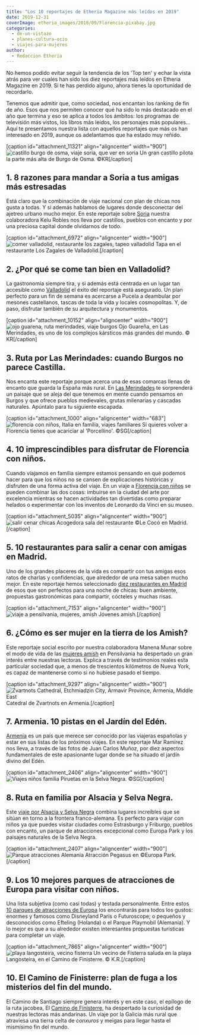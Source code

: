 ```yaml
---
title: "Los 10 reportajes de Etheria Magazine más leídos en 2019"
date: 2019-12-31
coverImage: etheria_images/2018/09/Florencia-pixabay.jpg
categories: 
  - de-un-vistazo
  - planes-cultura-ocio
  - viajes-para-mujeres
author: 
  - Redaccion Etheria
---
```


No hemos podido evitar seguir la tendencia de los 'Top ten' y echar la vista atrás para 
ver cuales han sido los diez reportajes más leídos en Etheria Magazine en 2019. Si te 
has perdido alguno, ahora tienes la oportunidad de recordarlo. 

Tenemos que admitir que, como sociedad, nos encantan los ranking de fin de año. Esos que nos permiten conocer qué ha sido lo más destacado en el año que termina y eso se aplica a todos los ámbitos: los programas de televisión más vistos, los libros más leídos, los personajes más populares… Aquí te presentamos nuestra lista con aquellos reportajes que más os han interesado en 2019, aunque os adelantamos que ha estado muy reñido.

\[caption id="attachment\_11321" align="aligncenter" width="900"\]![castillo burgo de osma, viaje soria, que ver en soria](etheria_images/2019/07/viaje-mujeres-soria-castillos.jpg "Un gran castillo pilota la parte más alta de Burgo de Osma.") Un gran castillo pilota la parte más alta de Burgo de Osma. ©KR\[/caption\]

## 1\. 8 razones para mandar a Soria a tus amigas más estresadas

Está claro que la combinación de viaje nacional con plan de chicas nos gusta a todas. Y si además hablamos de lugares donde desconectar del ajetreo urbano mucho mejor. En este reportaje sobre [Soria](https://etheriamagazine.com/2019/08/12/ocho-razones-para-viajar-a-soria-con-amigas/) nuestra colaboradora Kelu Robles nos lleva por castillos, pueblos con encanto y por una preciosa capital donde olvidarnos de todo.

\[caption id="attachment\_6972" align="aligncenter" width="900"\]![comer valladolid, restaurante los zagales, tapeo valladolid](etheria_images/2019/01/comer-valladolid-los-zagales-1024x669.jpg "Tapa en el restaurante Los Zagales de Valladolid.") Tapa en el restaurante Los Zagales de Valladolid.\[/caption\]

## 2\. ¿Por qué se come tan bien en Valladolid?

La gastronomía siempre tira, y si además está centrada en un lugar tan accesible como [Valladolid](https://etheriamagazine.com/2019/01/31/bares-imprescindibles-finde-valladolid/) el éxito del reportaje está asegurado. Un plan perfecto para un fin de semana es acercarse a Pucela a deambular por mesones castellanos, tascas de toda la vida y locales cosmopolitas. Y, de paso, disfrutar también de su arquitectura y monumentos.

\[caption id="attachment\_10152" align="aligncenter" width="900"\]![ojo guarena, ruta merindades, viaje burgos](etheria_images/2019/05/ruta-merindades-ojo-guarena.jpg "Ojo Guareña, en Las Merindades, es uno de los complejos kársticos más grandes del mundo.") Ojo Guareña, en Las Merindades, es uno de los complejos kársticos más grandes del mundo. © KR\[/caption\]

## 3\. Ruta por Las Merindades: cuando Burgos no parece Castilla.

Nos encanta este reportaje porque acerca una de esas comarcas llenas de encanto que guarda la España más rural. En [Las Merindades](https://etheriamagazine.com/2019/06/04/que-ver-hacer-ruta-merindades-burgos/) te sorprenderá un paisaje que se aleja del que tenemos en mente cuando pensamos en Burgos y que ofrece pueblos medievales, grutas milenarias y cascadas naturales. Apúntalo para tu siguiente escapada.

\[caption id="attachment\_1000" align="aligncenter" width="683"\]![florencia con niños, Italia en familia, viajes familiares](etheria_images/2018/05/3-FLORENCIA-CON-NINOS-PORCELLINO-683x1024.jpg "Si quieres volver a Florencia tienes que acariciar al 'Porcellino'.") Si quieres volver a Florencia tienes que acariciar al 'Porcellino'. ©SG\[/caption\]

## 4\. 10 imprescindibles para disfrutar de Florencia con niños.

Cuando viajamos en familia siempre estamos pensando en qué podemos hacer para que los niños no se cansen de explicaciones históricas y disfruten de una forma activa del viaje. En un viaje a [Florencia con niños](https://etheriamagazine.com/2018/05/17/10-imprescindibles-para-disfrutar-florencia-con-ninos/) se pueden combinar las dos cosas: imbuirse en la ciudad del arte por excelencia mientras se hacen actividades tan divertidas como preparar helados o experimentar con los inventos de Leonardo da Vinci en su museo.

\[caption id="attachment\_5035" align="aligncenter" width="900"\]![salir cenar chicas](etheria_images/2018/11/restaurantes-amigas-madrid-lecoco-1024x683.jpg "Acogedora sala del restaurante Le Cocó en Madrid.") Acogedora sala del restaurante ©Le Cocó en Madrid.\[/caption\]

## 5\. 10 restaurantes para salir a cenar con amigas en Madrid.

Uno de los grandes placeres de la vida es compartir con tus amigas esos ratos de charlas y confidencias, que alrededor de una mesa saben mucho mejor. En este reportaje hemos seleccionado [diez restaurantes en Madrid](https://etheriamagazine.com/2018/11/09/10-restaurantes-para-salir-a-cenar-con-amigas-en-madrid/) de esos que son perfectos para una noche de chicas: buen ambiente, propuestas gastronómicas para compartir, cócteles y muchas risas.

\[caption id="attachment\_7153" align="aligncenter" width="900"\]![viaje a pensilvania, mujeres, amish](etheria_images/2019/02/mujeres-amish-etheria-magazine-1024x713.jpg "Jóvenes amish.") Jóvenes amish.\[/caption\]

## 6\. ¿Cómo es ser mujer en la tierra de los Amish?

Este reportaje social escrito por nuestra colaboradora Manena Munar sobre el modo de vida de las [mujeres amish](https://etheriamagazine.com/2019/02/07/viaje-pensilvania-mujeres-amish/) en Pensilvania ha despertado un gran interés entre nuestras lectoras. Explica a través de testimonios reales esta particular sociedad que, a menos de trescientos kilómetros de Nueva York, es capaz de mantenerse como si no hubiese pasado el tiempo.

\[caption id="attachment\_9297" align="aligncenter" width="900"\]![Zvartnots Cathedral, Etchmiadzin City, Armavir Province, Armenia, Middle East](etheria_images/2019/04/viaje-armenia-Catedral-Zvartnots-1024x682.jpg "Catedral de Zvartnots en Armenia.") Catedral de Zvartnots en Armenia.\[/caption\]

## 7\. Armenia. 10 pistas en el Jardín del Edén.

[Armenia](https://etheriamagazine.com/2019/05/02/viajar-sola-que-ver-armenia/) es un país que merece ser conocido por las viajeras españolas y estar en sus listas de los próximos viajes. En este reportaje Mar Ramírez nos lleva, a través de las fotos de Juan Carlos Muñoz, por diez aspectos fundamentales de este apasionante lugar donde se ha situado el jardín divino del Edén.

\[caption id="attachment\_2406" align="aligncenter" width="900"\]![Viajes niños familia](etheria_images/2018/07/Selva-Negra-1024x682.jpg "Piruetas en la Selva Negra.") Piruetas en la Selva Negra. ©SG\[/caption\]

## 8\. Ruta en familia por Alsacia y Selva Negra.

Este [viaje por Alsacia y Selva Negra](https://etheriamagazine.com/2018/08/02/ruta-en-familia-por-alsacia-y-selva-negra/) combina lugares increíbles que se sitúan en torno a la frontera franco-alemana. Es perfecto para viajar con niños ya que puedes visitar ciudades como Estrasburgo y Friburgo, pueblos con encanto, un parque de atracciones excepcional como Europa Park y los paisajes naturales de la Selva Negra.

\[caption id="attachment\_2407" align="aligncenter" width="900"\]![Parque atracciones Alemania](etheria_images/2018/07/Pegasus-Europa-Park-1024x683.jpg "Atracción Pegasus en Europa Park.") Atracción Pegasus en ©Europa Park.\[/caption\]

## 9\. Los 10 mejores parques de atracciones de Europa para visitar con niños.

Una lista subjetiva (como casi todas) y testada personalmente. Entre estos [10 parques de atracciones de Europa](https://etheriamagazine.com/2018/07/09/los-10-mejores-parques-de-atracciones-de-europa-para-visitar-con-familia/) los encontrarás para todos los gustos: enormes y famosos como Disneyland Paris o Futuroscope; o pequeños y desconocidos como Efteling (Holanda) o el Parque Playmobil (Alemania). Y lo mejor es que a su alrededor existen interesantes propuestas turísticas para completar un viaje.

\[caption id="attachment\_7865" align="aligncenter" width="900"\]![playa langosteira, vecino fisterra](etheria_images/2019/02/Fisterra-camino-finisterre.jpg "Un vecino de Fisterra saluda en la playa Langosteira, en el Camino de Finisterre.") Un vecino de Fisterra saluda en la playa Langosteira, en el Camino de Finisterre. © K.R.\[/caption\]

## 10\. El Camino de Finisterre: plan de fuga a los misterios del fin del mundo.

El Camino de Santiago siempre genera interés y en este caso, el epílogo de la ruta jacobea, El [Camino de Finisterre](https://etheriamagazine.com/2019/03/06/camino-de-finisterre-fairway/), ha despertado la curiosidad de nuestras lectoras más andarinas. Un viaje por la Galicia más rural que atraviesa una tierra celta de _conxuros_ y meigas para llegar hasta el mismísimo fin del mundo.
